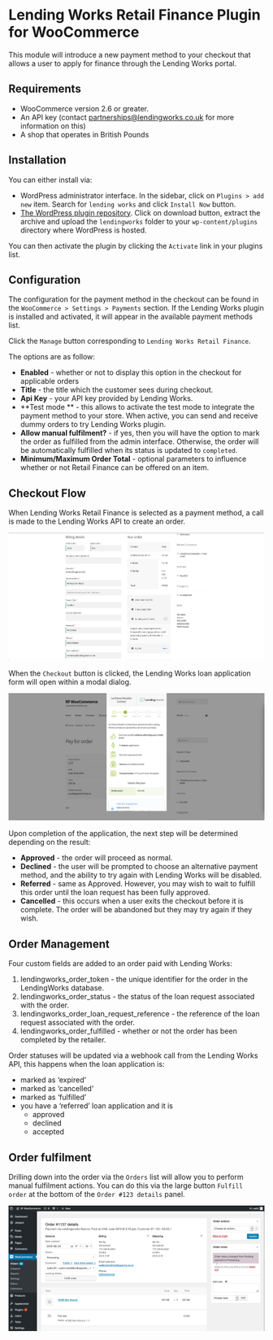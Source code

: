 # Lending Works Retail Finance Plugin for WooCommerce

This module will introduce a new payment method to your checkout that allows a user to apply for finance through the Lending Works portal.

## Requirements

- WooCommerce version 2.6 or greater.
- An API key (contact partnerships@lendingworks.co.uk for more information on this)
- A shop that operates in British Pounds

## Installation

You can either install via:
 - WordPress administrator interface. In the sidebar, click on `Plugins > add new` item. Search for `lending works` and click `Install Now` button.
 - [The WordPress plugin repository](https://en-gb.wordpress.org/plugins/lendingworks/). Click on download button, extract the archive and upload the `lendingworks` folder to your `wp-content/plugins` directory where WordPress is hosted.

You can then activate the plugin by clicking the `Activate` link in your plugins list.

## Configuration

The configuration for the payment method in the checkout can be found in the `WooCommerce > Settings > Payments` section. If the Lending Works plugin is installed and activated, it will appear in the available payment methods list.

Click the `Manage` button corresponding to `Lending Works Retail Finance`.

The options are as follow:

- **Enabled** - whether or not to display this option in the checkout for applicable orders
- **Title** - the title which the customer sees during checkout.
- **Api Key** - your API key provided by Lending Works.
- **Test mode ** - this allows to activate the test mode to integrate the payment method to your store. When active, you can send and receive dummy orders to try Lending Works plugin.
- **Allow manual fulfilment?** - if yes, then you will have the option to mark the order as fulfilled from the admin interface. Otherwise, the order will be automatically fulfilled when its status is updated to `completed`.
- **Minimum/Maximum Order Total** - optional parameters to influence whether or not Retail Finance can be offered on an item.

## Checkout Flow

When Lending Works Retail Finance is selected as a payment method, a call is made to the Lending Works API to create an order.

![Checkout](https://raw.githubusercontent.com/lendingworks/woocommerce-retail-finance/master/lendingworks/assets/screenshot-1.png)

When the `Checkout` button is clicked, the Lending Works loan application form will open within a modal dialog.

![iFrame](https://raw.githubusercontent.com/lendingworks/woocommerce-retail-finance/master/lendingworks/assets/screenshot-2.png)

Upon completion of the application, the next step will be determined depending on the result:

- **Approved** - the order will proceed as normal.
- **Declined** - the user will be prompted to choose an alternative payment method, and the ability to try again with Lending Works will be disabled.
- **Referred** - same as Approved. However, you may wish to wait to fulfill this order until the loan request has been fully approved.
- **Cancelled** - this occurs when a user exits the checkout before it is complete. The order will be abandoned but they may try again if they wish.

## Order Management

Four custom fields are added to an order paid with Lending Works:

1. lendingworks_order_token - the unique identifier for the order in the LendingWorks database.
2. lendingworks_order_status - the status of the loan request associated with the order.
3. lendingworks_order_loan_request_reference - the reference of the loan request associated with the order.
4. lendingworks_order_fulfilled - whether or not the order has been completed by the retailer.

Order statuses will be updated via a webhook call from the Lending Works API, this happens when the loan application is:

+ marked as ‘expired’
+ marked as ‘cancelled’
+ marked as ‘fulfilled’
+ you have a ‘referred’ loan application and it is
    * approved
    * declined
    * accepted

## Order fulfilment

Drilling down into the order via the `Orders` list will allow you to perform manual fulfilment actions. You can do this via the large button `Fulfill order` at the bottom of the `Order #123 details` panel.

![Order fulfillment](https://raw.githubusercontent.com/lendingworks/woocommerce-retail-finance/master/lendingworks/assets/screenshot-7.png)
